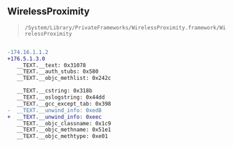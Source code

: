 ## WirelessProximity

> `/System/Library/PrivateFrameworks/WirelessProximity.framework/WirelessProximity`

```diff

-174.16.1.1.2
+176.5.1.3.0
   __TEXT.__text: 0x31078
   __TEXT.__auth_stubs: 0x580
   __TEXT.__objc_methlist: 0x242c

   __TEXT.__cstring: 0x318b
   __TEXT.__oslogstring: 0x44dd
   __TEXT.__gcc_except_tab: 0x398
-  __TEXT.__unwind_info: 0xed8
+  __TEXT.__unwind_info: 0xeec
   __TEXT.__objc_classname: 0x1c9
   __TEXT.__objc_methname: 0x51e1
   __TEXT.__objc_methtype: 0xe01

```
